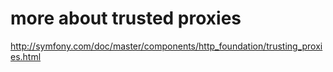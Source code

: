 # more about trusted proxies
http://symfony.com/doc/master/components/http_foundation/trusting_proxies.html
